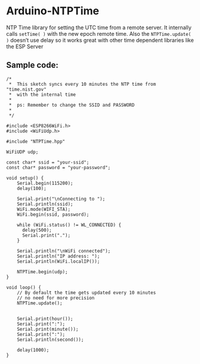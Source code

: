 # Arduino-NTPTime
NTP Time library for setting the UTC time from a remote server. It internally calls `setTime( )` with the new epoch remote time. Also the `NTPTime.update( )` doesn’t use delay so it works great with other time dependent libraries like the ESP Server

## Sample code:

```
/*
 *  This sketch syncs every 10 minutes the NTP time from "time.nist.gov"
 *  with the internal time
 *
 *  ps: Remember to change the SSID and PASSWORD
 *
 */

#include <ESP8266WiFi.h>
#include <WiFiUdp.h>

#include "NTPTime.hpp"

WiFiUDP udp;

const char* ssid = "your-ssid";
const char* password = "your-password";

void setup() {
    Serial.begin(115200);
    delay(100);
  
    Serial.print("\nConnecting to ");
    Serial.println(ssid);
    WiFi.mode(WIFI_STA);
    WiFi.begin(ssid, password);
    
    while (WiFi.status() != WL_CONNECTED) {
      delay(500);
      Serial.print(".");
    }
  
    Serial.println("\nWiFi connected");  
    Serial.println("IP address: ");
    Serial.println(WiFi.localIP());
  
    NTPTime.begin(udp);
}

void loop() {
    // By default the time gets updated every 10 minutes
    // no need for more precision
    NTPTime.update();


    Serial.print(hour());
    Serial.print(":");
    Serial.print(minute());
    Serial.print(":");
    Serial.println(second());

    delay(1000);
}

```
